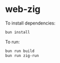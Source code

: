# web-zig

To install dependencies:

```bash
bun install
```

To run:

```bash
bun run build
bun run zig-run
```
